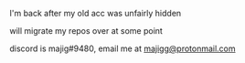 I'm back after my old acc was unfairly hidden

will migrate my repos over at some point

discord is majig#9480, email me at <a href="mailto:majigg@protonmail.com">majigg@protonmail.com</a>
